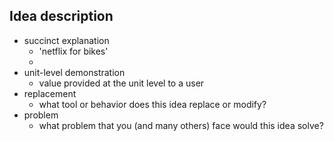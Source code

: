 ## Idea description
- succinct explanation
	- 'netflix for bikes'
	- 
- unit-level demonstration
	- value provided at the unit level to a user
- replacement
	- what tool or behavior does this idea replace or modify?
- problem 
	- what problem that you (and many others) face would this idea solve?